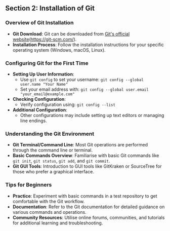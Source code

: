 ## Section 2: Installation of Git

### Overview of Git Installation
- **Git Download**: Git can be downloaded from [Git's official website]()(https://git-scm.com/).
- **Installation Process**: Follow the installation instructions for your specific operating system (Windows, macOS, Linux).

### Configuring Git for the First Time
- **Setting Up User Information**:
  - Use `git config` to set your username: `git config --global user.name "Your Name"`
  - Set your email address with: `git config --global user.email "your_email@example.com"`
- **Checking Configuration**:
  - Verify configuration using: `git config --list`
- **Additional Configuration**:
  - Other configurations may include setting up text editors or managing line endings.

### Understanding the Git Environment
- **Git Terminal/Command Line**: Most Git operations are performed through the command line or terminal.
- **Basic Commands Overview**: Familiarise with basic Git commands like `git init`, `git status`, `git add`, and `git commit`.
- **Git GUI Tools**: Introduction to GUI tools like GitKraken or SourceTree for those who prefer a graphical interface.

### Tips for Beginners
- **Practice**: Experiment with basic commands in a test repository to get comfortable with the Git workflow.
- **Documentation**: Refer to the Git documentation for detailed guidance on various commands and operations.
- **Community Resources**: Utilise online forums, communities, and tutorials for additional learning and troubleshooting.
